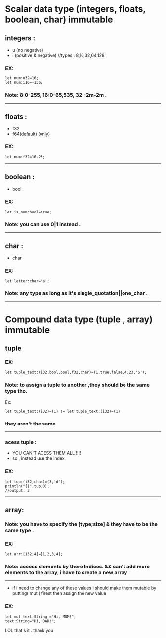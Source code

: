 # Scalar data type (integers, floats, boolean, char) immutable

## integers :
- u (no negative) 
- i (positive & negative)
//types : 8,16,32,64,128
### EX: 

```
let num:u32=16;
let num:i16=-136;
```

### Note: 8:0-255, 16:0-65,535, 32:-2m-2m .
___________
## floats :
- f32 
- f64(default) (only)
 ### EX:
 ```
let num:f32=16.23;
```
___________
## boolean :
- bool
### EX:
```
let is_num:bool=true;
```
### Note: you can use 0|1 instead  .
__________
## char :
- char
### EX:
```
let letter:char='a';
```
### Note: any type as long as it's single_quotation||one_char  .
______________________________________________________________________________________________
# Compound data type (tuple , array) immutable


## tuple 
### EX:
```
let tuple_text:(i32,bool,bool,f32,char)=(1,true,false,4.23,'S'); 

```

### Note: to assign a tuple to another ,they should be the same type tho.
Ex:
```
let tuple_text:(i32)=(1) != let tuple_text:(i32)=(1) 
``` 
### they aren't the same
________
### acess tuple :
- YOU CAN'T ACESS THEM ALL !!!!
- so , instead use the index 
### EX:
```
let tup:(i32,char)=(3,'d');
println("{}",tup.0);
//output: 3 
```
__________
## array:
### Note: you have to specify the [type;size] & they have to be the same type .
### EX:
```
let arr:[132;4]=[1,2,3,4];
```
### Note: access elements by there Indices. && can't add more elements to the array, i have to create a new array 
_________________________________
- if i need to change any of these values i should make them mutable by putting( mut ) firest then assign the new value

### EX:
```
let mut text:String ="Hi, MOM!";
text:String="Hi, DAD!";
```
LOL that's it .
thank you 
